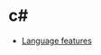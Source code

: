 # c#

* [Language features](https://github.com/dotnet/roslyn/blob/master/docs/Language%20Feature%20Status.md)
